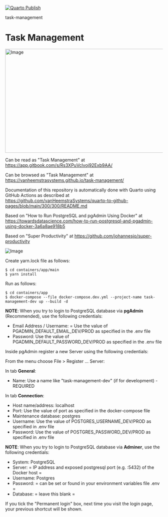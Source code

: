 [![Quarto Publish](https://github.com/vanHeemstraSystems/task-management/actions/workflows/publish.yml/badge.svg)](https://github.com/vanHeemstraSystems/task-management/actions/workflows/publish.yml)

task-management
# Task Management

<img width="648" height="332" alt="Image" src="https://github.com/user-attachments/assets/0e221315-b143-4648-b3c2-93545cca233a" />

Can be read as "Task Management" at https://app.gitbook.com/s/Rs3XPuVclvoj92Exb9AA/

Can be browsed as "Task Management" at https://vanheemstrasystems.github.io/task-management/

Documentation of this repository is automatically done with Quarto using GitHub Actions as described at https://github.com/vanHeemstraSystems/quarto-to-github-pages/blob/main/300/300/README.md

Based on "How to Run PostgreSQL and pgAdmin Using Docker" at https://towardsdatascience.com/how-to-run-postgresql-and-pgadmin-using-docker-3a6a8ae918b5

Based on "Super Productivity" at https://github.com/johannesjo/super-productivity

![Image](https://github.com/user-attachments/assets/53516978-f490-44b9-ae86-15c2aea0de06)

Create yarn.lock file as follows:

```
$ cd containers/app/main
$ yarn install
```

Run as follows:

```
$ cd containers/app
$ docker-compose --file docker-compose.dev.yml --project-name task-management-dev up --build -d
```

**NOTE**: When you try to login to PostgreSQL database via **pgAdmin** (Recommended), use the following credentials:

- Email Address / Username: = Use the value of PGADMIN_DEFAULT_EMAIL_DEV/PROD as specified in the .env file
- Password: Use the value of PGADMIN_DEFAULT_PASSWORD_DEV/PROD as specified in the .env file

Inside pgAdmin register a new Server using the following credentials:

From the menu choose File > Register ... Server:

In tab **General**:

- Name: Use a name like "task-management-dev" (if for development) - REQUIRED

In tab **Connection**:

- Host name/address: localhost
- Port: Use the value of port as specified in the docker-compose file
- Maintenance database: postgres
- Username: Use the value of POSTGRES_USERNAME_DEV/PROD as specified in .env file
- Password: Use the value of POSTGRES_PASSWORD_DEV/PROD as specified in .env file

**NOTE**: When you try to login to PostgreSQL database via **Adminer**, use the following credentials:

- System: PostgreSQL
- Server: = IP address and exposed postgresql port (e.g. :5432) of the Docker host =
- Username: Postgres
- Password: = can be set or found in your environment variables file .env =
- Database: = leave this blank =

If you tick the "Permanent login" box, next time you visit the login page, your previous shortcut will be shown.
